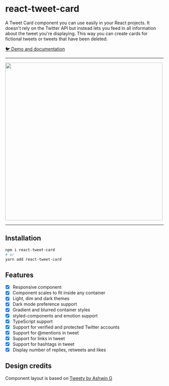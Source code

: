 # react-tweet-card

A Tweet Card component you can use easily in your React projects. It doesn't rely on the Twitter API but instead lets you feed in all information about the tweet you're displaying. This way you can create cards for fictional tweets or tweets that have been deleted.

[:bird: Demo and documentation](https://zorapeteri.github.io/react-tweet-card)

---

<img src="https://images2.imgbox.com/44/76/QE67R8re_o.png" width="500" />

---

## Installation

```bash
npm i react-tweet-card
# or
yarn add react-tweet-card
```

## Features

- [X] Responsive component
- [X] Component scales to fit inside any container
- [X] Light, dim and dark themes
- [X] Dark mode preference support
- [X] Gradient and blurred container styles
- [X] styled-components and emotion support
- [X] TypeScript support
- [X] Support for verified and protected Twitter accounts
- [X] Support for @mentions in tweet
- [X] Support for links in tweet
- [X] Support for hashtags in tweet
- [X] Display number of replies, retweets and likes

## Design credits

Component layout is based on [Tweety by Ashwin G](https://www.figma.com/community/file/1028255898372668126)
